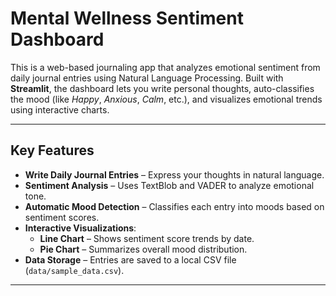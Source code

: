 # Mental Wellness Sentiment Dashboard

This is a web-based journaling app that analyzes emotional sentiment from daily journal entries using Natural Language Processing. Built with **Streamlit**, the dashboard lets you write personal thoughts, auto-classifies the mood (like *Happy*, *Anxious*, *Calm*, etc.), and visualizes emotional trends using interactive charts.

---

## Key Features

- **Write Daily Journal Entries** – Express your thoughts in natural language.
- **Sentiment Analysis** – Uses TextBlob and VADER to analyze emotional tone.
- **Automatic Mood Detection** – Classifies each entry into moods based on sentiment scores.
- **Interactive Visualizations**:
  - **Line Chart** – Shows sentiment score trends by date.
  - **Pie Chart** – Summarizes overall mood distribution.
- **Data Storage** – Entries are saved to a local CSV file (`data/sample_data.csv`).

---




